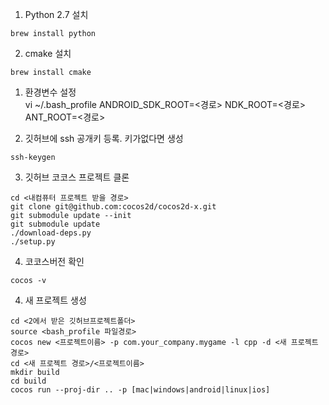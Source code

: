 
1. Python 2.7 설치
```
brew install python
```

2. cmake 설치
```
brew install cmake
```

1. 환경변수 설정   
vi ~/.bash_profile
ANDROID_SDK_ROOT=<경로>
NDK_ROOT=<경로> 
ANT_ROOT=<경로>  

2. 깃허브에 ssh 공개키 등록. 키가없다면 생성
```
ssh-keygen
```
3. 깃허브 코코스 프로젝트 클론
```
cd <내컴퓨터 프로젝트 받을 경로>
git clone git@github.com:cocos2d/cocos2d-x.git
git submodule update --init
git submodule update
./download-deps.py
./setup.py
```

4. 코코스버전 확인
```
cocos -v
```

4. 새 프로젝트 생성
```
cd <2에서 받은 깃허브프로젝트폴더>
source <bash_profile 파일경로>
cocos new <프로젝트이름> -p com.your_company.mygame -l cpp -d <새 프로젝트 경로>
cd <새 프로젝트 경로>/<프로젝트이름>
mkdir build
cd build
cocos run --proj-dir .. -p [mac|windows|android|linux|ios]
```


